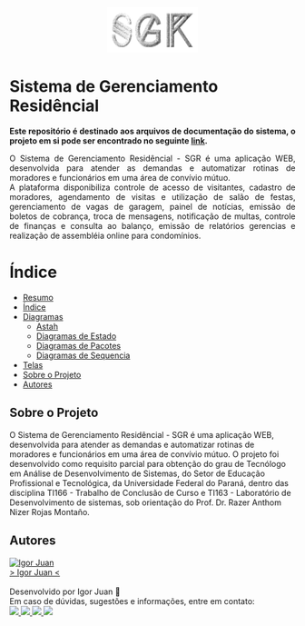 <div align="center">
  <img src="https://github.com/igorjuancc/SGR/blob/main/web/css/logo.png" width="160vw" height="80vh" />
</div>

# Sistema de Gerenciamento Residêncial
<div align="justify">
  
**Este repositório é destinado aos arquivos de documentação do sistema, o projeto em si pode ser encontrado no seguinte [link](https://github.com/igorjuancc/SGR).**
  
O Sistema de Gerenciamento Residêncial - SGR é uma aplicação WEB, desenvolvida para atender as demandas e automatizar rotinas de moradores e funcionários em uma área de convívio 
mútuo. <br />
A plataforma disponibiliza controle de acesso de visitantes, cadastro de moradores, agendamento de visitas e utilização de salão de festas, gerenciamento de vagas de garagem, painel de notícias, emissão de boletos de cobrança, troca de mensagens, notificação de multas, controle de finanças e consulta ao balanço, emissão de relatórios gerencias e realização de assembléia online para condomínios.

</div>

# Índice

<!--ts-->
   * [Resumo](#Sistema-de-Gerenciamento-Residêncial)
   * [Índice](#Índice)
   * [Diagramas](https://github.com/igorjuancc/BiblioDoc/tree/main/SGR/Diagramas)
       * [Astah](https://github.com/igorjuancc/BiblioDoc/tree/main/SGR/Diagramas/Astah)
       * [Diagramas de Estado](https://github.com/igorjuancc/BiblioDoc/tree/main/SGR/Diagramas/Estado)
       * [Diagramas de Pacotes](https://github.com/igorjuancc/BiblioDoc/tree/main/SGR/Diagramas/Pacotes)
       * [Diagramas de Sequencia](https://github.com/igorjuancc/BiblioDoc/tree/main/SGR/Diagramas/Sequencia)
   * [Telas](https://github.com/igorjuancc/BiblioDoc/tree/main/SGR/Telas) 
   * [Sobre o Projeto](#Sobre-o-Projeto)
   * [Autores](#Autores) 
      
<!--te-->

## Sobre o Projeto
O Sistema de Gerenciamento Residêncial - SGR é uma aplicação WEB, desenvolvida para atender as demandas e automatizar rotinas de moradores e funcionários em uma área de convívio 
mútuo. 
O projeto foi desenvolvido como requisito parcial para obtenção do grau de Tecnólogo em Análise de Desenvolvimento de Sistemas, do Setor de Educação Profissional e Tecnológica, 
da Universidade Federal do Paraná, dentro das disciplina TI166 - Trabalho de Conclusão de Curso e TI163 - Laboratório de Desenvolvimento de sistemas, sob orientação do Prof. Dr. Razer Anthom Nizer Rojas Montaño.

## Autores
<a href="https://br.linkedin.com/in/igor-juan-cordeiro-da-costa-2b4a77101">
<img src="https://avatars.githubusercontent.com/u/50890812?s=400&u=566e615dd1691c75eabd1dcb4ba749be82d1e86c&v=4" width="100px;" alt="Igor Juan" />
</a>
<br />
<a href="https://br.linkedin.com/in/igor-juan-cordeiro-da-costa-2b4a77101" target="_blank"> > Igor Juan < </a><br /><br />
Desenvolvido por Igor Juan 🤙<br />
Em caso de dúvidas, sugestões e informações, entre em contato: <br /> 
<a href="https://br.linkedin.com/in/igor-juan-cordeiro-da-costa-2b4a77101" target="_blank"> <img src="https://img.shields.io/badge/LinkedIn-0077B5?style=for-the-badge&logo=linkedin&logoColor=white" target="_blank"> </a>
<a href="https://www.facebook.com/igorjuan.cordeirodacosta" target="_blank"> <img src="https://img.shields.io/badge/Facebook-1877F2?style=for-the-badge&logo=facebook&logoColor=white" target="_blank"> </a>
<a href="https://twitter.com/zig_cwb" target="_blank"> <img src="https://img.shields.io/badge/Twitter-1DA1F2?style=for-the-badge&logo=twitter&logoColor=white" target="_blank"> </a>
<a href="https://github.com/igorjuancc" target="_blank"> <img src="https://img.shields.io/badge/GitHub-100000?style=for-the-badge&logo=github&logoColor=white" target="_blank"> </a>
